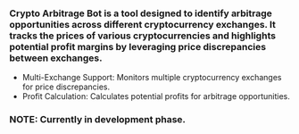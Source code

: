 ### Crypto Arbitrage Bot is a tool designed to identify arbitrage opportunities across different cryptocurrency exchanges. It tracks the prices of various cryptocurrencies and highlights potential profit margins by leveraging price discrepancies between exchanges.

- Multi-Exchange Support: Monitors multiple cryptocurrency exchanges for price discrepancies.
- Profit Calculation: Calculates potential profits for arbitrage opportunities.

### NOTE: Currently in development phase.
